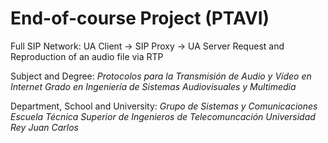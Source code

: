 # End-of-course Project (PTAVI)

Full SIP Network: UA Client -> SIP Proxy -> UA Server
Request and Reproduction of an audio file via RTP

Subject and Degree:
_Protocolos para la Transmisión de Audio y Vídeo en Internet_
_Grado en Ingeniería de Sistemas Audiovisuales y Multimedia_

Department, School and University:
_Grupo de Sistemas y Comunicaciones_
_Escuela Técnica Superior de Ingenieros de Telecomuncación_
_Universidad Rey Juan Carlos_
